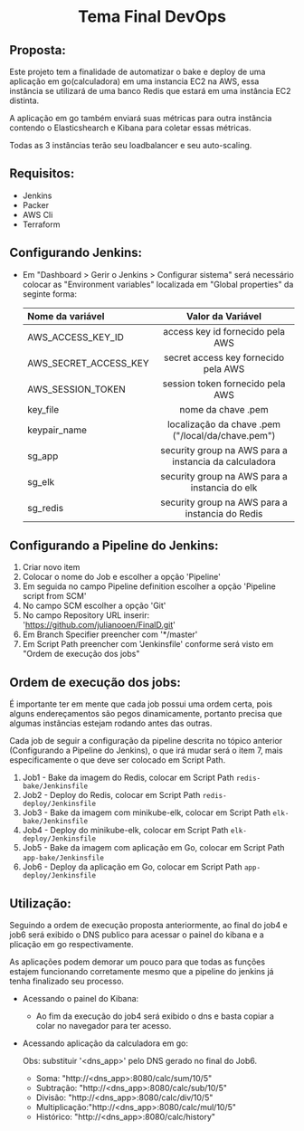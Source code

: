 <h1 align="center">Tema Final DevOps</h1>

## Proposta:

<p>Este projeto tem a finalidade de automatizar o bake e deploy de uma aplicação em go(calculadora) em uma instancia EC2 na AWS, essa instância se utilizará de uma banco Redis que estará em uma instância EC2 distinta.</p>
<p>A aplicação em go também enviará suas métricas para outra instância contendo o Elasticshearch e Kibana para coletar essas métricas.</p>
<p>Todas as 3 instâncias terão seu loadbalancer e seu auto-scaling.</p>


## Requisitos:

- Jenkins
- Packer
- AWS Cli
- Terraform

## Configurando Jenkins:

- Em "Dashboard > Gerir o Jenkins > Configurar sistema" será necessário colocar as "Environment variables" localizada em "Global properties" da seginte forma:

    |Nome da variável       |                   Valor da Variável                       |
    |:---                   |                          :---:                            |
    |AWS_ACCESS_KEY_ID      |            access key id fornecido pela AWS               |
    |AWS_SECRET_ACCESS_KEY  |           secret access key fornecido pela AWS            |
    |AWS_SESSION_TOKEN      |           session token fornecido pela AWS                |
    |key_file               |                   nome da chave .pem                      |
    |keypair_name           |       localização da chave .pem ("/local/da/chave.pem")   |
    |sg_app                 |   security group na AWS para a instancia da calculadora   |
    |sg_elk                 |       security group na AWS para a instancia do elk       |
    |sg_redis               |       security group na AWS para a instancia do Redis     |

## Configurando a Pipeline do Jenkins:

1. Criar novo item
2. Colocar o nome do Job e escolher a opção 'Pipeline'
3. Em seguida no campo Pipeline definition escolher a opção 'Pipeline script from SCM'
4. No campo SCM escolher a opção 'Git'
5. No campo Repository URL inserir: 'https://github.com/julianooen/FinalD.git'
6. Em Branch Specifier preencher com '*/master'
7. Em Script Path preencher com 'Jenkinsfile' conforme será visto em "Ordem de execução dos jobs"

## Ordem de execução dos jobs:

<p>É importante ter em mente que cada job possui uma ordem certa, pois alguns endereçamentos são pegos dinamicamente, portanto precisa que algumas instâncias estejam rodando antes das outras.</p>
<p>Cada job de seguir a configuração da pipeline descrita no tópico anterior (Configurando a Pipeline do Jenkins), o que irá mudar será o item 7, mais especificamente o que deve ser colocado em Script Path.</p>

1. Job1 - Bake da imagem do Redis, colocar em Script Path ```redis-bake/Jenkinsfile```
2. Job2 - Deploy do Redis, colocar em Script Path ```redis-deploy/Jenkinsfile```
3. Job3 - Bake da imagem com minikube-elk, colocar em Script Path ```elk-bake/Jenkinsfile```
4. Job4 - Deploy do minikube-elk, colocar em Script Path ```elk-deploy/Jenkinsfile```
5. Job5 - Bake da imagem com aplicação em Go, colocar em Script Path ```app-bake/Jenkinsfile```
6. Job6 - Deploy da aplicação em Go, colocar em Script Path ```app-deploy/Jenkinsfile```


## Utilização:

<p>Seguindo a ordem de execução proposta anteriormente, ao final do job4 e job6 será exibido o DNS publico para acessar o painel do kibana e a plicação em go respectivamente.</p>
<p>As aplicações podem demorar um pouco para que todas as funções estajem funcionando corretamente mesmo que a pipeline do jenkins já tenha finalizado seu processo.</p>

- Acessando o painel do Kibana:

    - Ao fim da execução do job4 será exibido o dns e basta copiar a colar no navegador para ter acesso.

- Acessando aplicação da calculadora em go:

    Obs: substituir '<dns_app>' pelo DNS gerado no final do Job6.

    - Soma:         "http://<dns_app>:8080/calc/sum/10/5"
    - Subtração:    "http://<dns_app>:8080/calc/sub/10/5"
    - Divisão:      "http://<dns_app>:8080/calc/div/10/5"
    - Multiplicação:"http://<dns_app>:8080/calc/mul/10/5"
    - Histórico:    "http://<dns_app>:8080/calc/history"
    